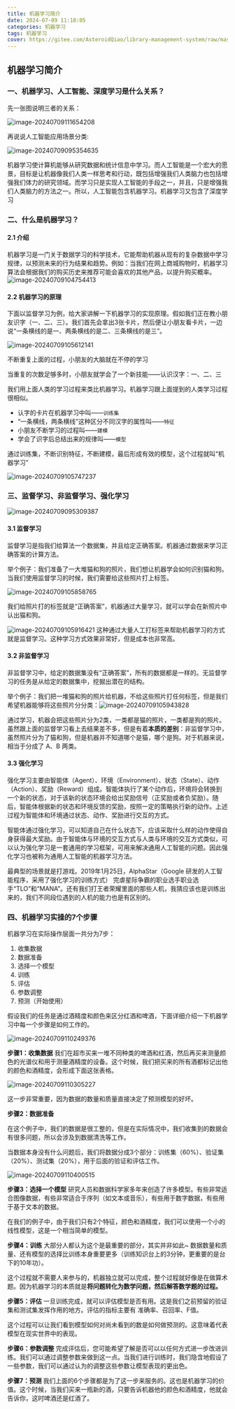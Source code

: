 ```yaml
---
title: 机器学习简介
date: 2024-07-09 11:18:05
categories: 机器学习
tags: 机器学习
cover: https://gitee.com/AsteroidQiao/library-management-system/raw/master/typora/2024-07-09/a98b51e13b4d8cc997a433106582776c.png
---
```

## 机器学习简介

### 一、机器学习、人工智能、深度学习是什么关系？

先一张图说明三者的关系：

![image-20240709111654208](https://gitee.com/AsteroidQiao/library-management-system/raw/master/typora/2024-07-09/81fe4dd1f70a7410363303340beb346e.png)

再说说人工智能应用场景分类:

![image-20240709095354635](https://gitee.com/AsteroidQiao/library-management-system/raw/master/typora/2024-07-09/a98b51e13b4d8cc997a433106582776c.png)

机器学习使计算机能够从研究数据和统计信息中学习。而人工智能是一个宏大的愿景，目标是让机器像我们人类一样思考和行动，既包括增强我们人类脑力也包括增强我们体力的研究领域。而学习只是实现人工智能的手段之一，并且，只是增强我们人类脑力的方法之一。所以，人工智能包含机器学习。机器学习又包含了深度学习

### 二、什么是机器学习？

#### 2.1 介绍

机器学习是一门关于数据学习的科学技术，它能帮助机器从现有的复杂数据中学习规律，以预测未来的行为结果和趋势。例如：当我们在网上商城购物时，机器学习算法会根据我们的购买历史来推荐可能会喜欢的其他产品，以提升购买概率。![image-20240709104754413](https://gitee.com/AsteroidQiao/library-management-system/raw/master/typora/2024-07-09/b3156b821bc7178b324b24ab336e7eaa.png)

#### 2.2 机器学习的原理

下面以监督学习为例，给大家讲解一下机器学习的实现原理。假如我们正在教小朋友识字（一、二、三）。我们首先会拿出3张卡片，然后便让小朋友看卡片，一边说“一条横线的是一、两条横线的是二、三条横线的是三”。

![image-20240709105612141](https://gitee.com/AsteroidQiao/library-management-system/raw/master/typora/2024-07-09/ca02a84a3d1a7c6904a0e791a354a414.png)



不断重复上面的过程，小朋友的大脑就在不停的学习

当重复的次数足够多时，小朋友就学会了一个新技能——认识汉字：一、二、三

我们用上面人类的学习过程来类比机器学习。机器学习跟上面提到的人类学习过程很相似。

- 认字的卡片在机器学习中叫——`训练集`
- “一条横线，两条横线”这种区分不同汉字的属性叫——`特征`
- 小朋友不断学习的过程叫——`建模`
- 学会了识字后总结出来的规律叫——`模型`

通过训练集，不断识别特征，不断建模，最后形成有效的模型，这个过程就叫“机器学习”

![image-20240709105747237](https://gitee.com/AsteroidQiao/library-management-system/raw/master/typora/2024-07-09/7e7a2aeca688d9040bb2352de2649926.png)

### 三、监督学习、非监督学习、强化学习

![image-20240709095309387](https://gitee.com/AsteroidQiao/library-management-system/raw/master/typora/2024-07-09/b04e1072cd52a96f955a602e8ac7bf2d.png)

#### 3.1 监督学习

监督学习是指我们给算法一个数据集，并且给定正确答案。机器通过数据来学习正确答案的计算方法。

举个例子：我们准备了一大堆猫和狗的照片，我们想让机器学会如何识别猫和狗。当我们使用监督学习的时候，我们需要给这些照片打上标签。

![image-20240709105858765](https://gitee.com/AsteroidQiao/library-management-system/raw/master/typora/2024-07-09/42555a6e1f8d341600a1290bf1d17ff0.png)



我们给照片打的标签就是“正确答案”，机器通过大量学习，就可以学会在新照片中认出猫和狗。

![image-20240709105916421](https://gitee.com/AsteroidQiao/library-management-system/raw/master/typora/2024-07-09/4a118565acaa365b17d4cec4db436c26.png)
这种通过大量人工打标签来帮助机器学习的方式就是监督学习。这种学习方式效果非常好，但是成本也非常高。

#### 3.2 非监督学习

非监督学习中，给定的数据集没有“正确答案”，所有的数据都是一样的。无监督学习的任务是从给定的数据集中，挖掘出潜在的结构。

举个例子：我们把一堆猫和狗的照片给机器，不给这些照片打任何标签，但是我们希望机器能够将这些照片分分类：![image-20240709105943828](https://gitee.com/AsteroidQiao/library-management-system/raw/master/typora/2024-07-09/5d87e91cc0a68e940b02c9410c130a4a.png)



通过学习，机器会把这些照片分为2类，一类都是猫的照片，一类都是狗的照片。虽然跟上面的监督学习看上去结果差不多，但是有着**本质的差别**：非监督学习中，虽然照片分为了猫和狗，但是机器并不知道哪个是猫，哪个是狗。对于机器来说，相当于分成了 A、B 两类。

#### 3.3 强化学习

强化学习主要由智能体（Agent）、环境（Environment）、状态（State）、动作（Action）、奖励（Reward）组成。智能体执行了某个动作后，环境将会转换到一个新的状态，对于该新的状态环境会给出奖励信号（正奖励或者负奖励）。随后，智能体根据新的状态和环境反馈的奖励，按照一定的策略执行新的动作。上述过程为智能体和环境通过状态、动作、奖励进行交互的方式。

智能体通过强化学习，可以知道自己在什么状态下，应该采取什么样的动作使得自身获得最大奖励。由于智能体与环境的交互方式与人类与环境的交互方式类似，可以认为强化学习是一套通用的学习框架，可用来解决通用人工智能的问题。因此强化学习也被称为通用人工智能的机器学习方法。

最典型的场景就是打游戏。2019年1月25日，AlphaStar（Google 研发的人工智能程序，采用了强化学习的训练方式） 完虐星际争霸的职业选手职业选手“TLO”和“MANA”。还有我们打王者荣耀里面的那些人机，我猜应该也是训练出来的，我们不同段位遇到的人机的能力也是有区别的。

### 四、机器学习实操的7个步骤

机器学习在实际操作层面一共分为7步：

1. 收集数据
2. 数据准备
3. 选择一个模型
4. 训练
5. 评估
6. 参数调整
7. 预测（开始使用）

假设我们的任务是通过酒精度和颜色来区分红酒和啤酒，下面详细介绍一下机器学习中每一个步骤是如何工作的。

![image-20240709110249376](https://gitee.com/AsteroidQiao/library-management-system/raw/master/typora/2024-07-09/90b4825a795e6ef88b88010914fe0ae1.png)

**步骤1：收集数据**
我们在超市买来一堆不同种类的啤酒和红酒，然后再买来测量颜色的光谱仪和用于测量酒精度的设备。这个时候，我们把买来的所有酒都标记出他的颜色和酒精度，会形成下面这张表格。

![image-20240709110305227](https://gitee.com/AsteroidQiao/library-management-system/raw/master/typora/2024-07-09/2c4942c322c714f43b462aa5302a3d35.png)

这一步非常重要，因为数据的数量和质量直接决定了预测模型的好坏。

**步骤2：数据准备**

在这个例子中，我们的数据是很工整的，但是在实际情况中，我们收集到的数据会有很多问题，所以会涉及到数据清洗等工作。

当数据本身没有什么问题后，我们将数据分成3个部分：训练集（60%）、验证集（20%）、测试集（20%），用于后面的验证和评估工作。

![image-20240709110400515](https://gitee.com/AsteroidQiao/library-management-system/raw/master/typora/2024-07-09/abc6b6c2e7fdefc7bf30f5fd447a1f11.png)

**步骤3：选择一个模型**
研究人员和数据科学家多年来创造了许多模型。有些非常适合图像数据，有些非常适合于序列（如文本或音乐），有些用于数字数据，有些用于基于文本的数据。

在我们的例子中，由于我们只有2个特征，颜色和酒精度，我们可以使用一个小的线性模型，这是一个相当简单的模型。

**步骤4：训练**
大部分人都认为这个是最重要的部分，其实并非如此~ 数据数量和质量、还有模型的选择比训练本身重要更多（训练知识台上的3分钟，更重要的是台下的10年功）。

这个过程就不需要人来参与的，机器独立就可以完成，整个过程就好像是在做算术题。因为机器学习的本质就是**将问题转化为数学问题，然后解答数学题的过程。**

**步骤5：评估**
一旦训练完成，就可以评估模型是否有用。这是我们之前预留的验证集和测试集发挥作用的地方。评估的指标主要有 准确率、召回率、F值。

这个过程可以让我们看到模型如何对尚未看到的数是如何做预测的。这意味着代表模型在现实世界中的表现。

**步骤6：参数调整**
完成评估后，您可能希望了解是否可以以任何方式进一步改进训练。我们可以通过调整参数来做到这一点。当我们进行训练时，我们隐含地假设了一些参数，我们可以通过认为的调整这些参数让模型表现的更出色。

**步骤7：预测**
我们上面的6个步骤都是为了这一步来服务的。这也是机器学习的价值。这个时候，当我们买来一瓶新的酒，只要告诉机器他的颜色和酒精度，他就会告诉你，这时啤酒还是红酒了。
